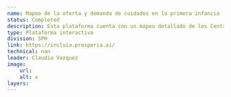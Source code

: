 ```yaml
---
name: Mapeo de la oferta y demanda de cuidados en la primera infancia
status: Completed
description: Esta plataforma cuenta con un mapeo detallado de los Centros de Primera Infancia en Buenos Aires y Tucumán, Argentina. Además cuenta con al capacidad de estimar la demanda y las brechas de acceso a cuidados según las características sociodemográficas de la población a nivel de radios censal 
type: Plataforma interactiva
division: SPH
link: https://incluia.prosperia.ai/
technical: nan
leader: Claudia Vazquez
image: 
    url: 
    alt: x
layers:
---
```

    